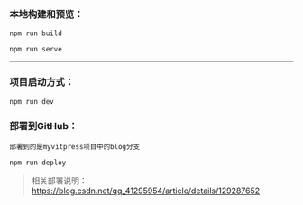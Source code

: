 ### 本地构建和预览：
```shell
npm run build

npm run serve
```
---
### 项目启动方式：
```shell
npm run dev
```

### 部署到GitHub：
`部署到的是myvitpress项目中的blog分支`
```shell
npm run deploy
```
> 相关部署说明：https://blog.csdn.net/qq_41295954/article/details/129287652
